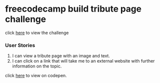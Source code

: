# freecodecamp build tribute page challenge
click [here](https://www.freecodecamp.com/challenges/build-a-tribute-page) to view the challenge

### User Stories
1. I can view a tribute page with an image and text.
2. I can click on a link that will take me to an external website with further information on the topic.

click [here](https://codepen.io/akshayveer/pen/WORagK/) to view on codepen.
